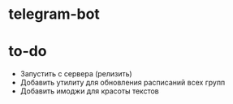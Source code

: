 # telegram-bot

#  to-do
- Запустить с сервера (релизить)
- Добавить утилиту для обновления расписаний всех групп
- Добавить имоджи для красоты текстов
